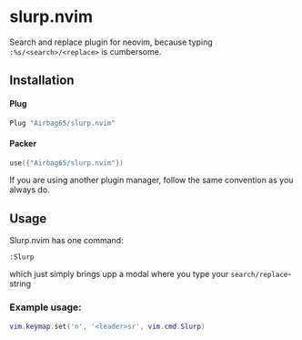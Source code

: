 # slurp.nvim
Search and replace plugin for neovim, because typing ```:%s/<search>/<replace>``` is cumbersome.

## Installation
#### Plug
```lua
Plug "Airbag65/slurp.nvim"
```


#### Packer
```lua
use({"Airbag65/slurp.nvim"})
```

If you are using another plugin manager, follow the same convention as you always do. 

## Usage
Slurp.nvim has one command: 
```vim
:Slurp
```
which just simply brings upp a modal where you type your ```search/replace```-string

### Example usage: 
```lua
vim.keymap.set('n', '<leader>sr', vim.cmd.Slurp)
```
